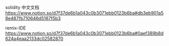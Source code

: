 
solidity 中文文档
https://www.notion.so/d7f37de6b1a043c0b3071ebb0123b6ba#db3eb901a58e487fb710646d5187f5b3


remix-IDE
https://www.notion.so/d7f37de6b1a043c0b3071ebb0123b6ba#0aef389b8d624a4eaa2133dc02582870
